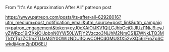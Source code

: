 
From "It's An Approximation After All" patreon post

https://www.patreon.com/posts/its-after-all-62928016?utm_medium=post_notification_email&utm_source=post_link&utm_campaign=patron_engagement&token=eyJ0eXAiOiJKV1QiLCJhbGciOiJIUzI1NiJ9.eyJyZWRpc19rZXkiOiJpbnN0YW50LWFjY2Vzczo3NjJhM2NmOS1jZWNkLTQ3MTktYTgzZC1mZTUxMGY0OWIzNDUifQ.wCOHCdGMUSfX52vXQ56rFroZpSCwkdji4qm2jnDD6EU
